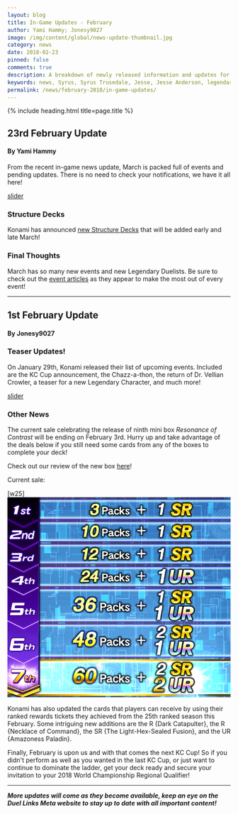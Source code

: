 ```yaml
---
layout: blog
title: In-Game Updates - February
author: Yami Hammy; Jonesy9027
image: /img/content/global/news-update-thumbnail.jpg
category: news
date: 2018-02-23
pinned: false
comments: true
description: A breakdown of newly released information and updates for you to look forward too.  
keywords: news, Syrus, Syrus Trusedale, Jesse, Jesse Anderson, legendary duelists, D.D. Tower, Duel-A-Thon, upcoming updates, KC Cup, nerf, Konami 
permalink: /news/february-2018/in-game-updates/
---
```


{% include heading.html title=page.title %}

## 23rd February Update
#### By Yami Hammy

From the recent in-game news update, March is packed full of events and pending updates. There is no need to check your notifications, we have it all here!

[slider](/img/content/news/2018/02/in-game-updates/slider.jpg)

### Structure Decks
Konami has announced [new Structure Decks](/news/february-2018/datamined-discoveries/) that will be added early and late March!
  
### Final Thoughts
March has so many new events and new Legendary Duelists. Be sure to check out the [event articles](/farming-and-events/) as they appear to make the most out of every event!

---

## 1st February Update
#### By Jonesy9027
  
### Teaser Updates!
On January 29th, Konami released their list of upcoming events. Included are the KC Cup announcement, the Chazz-a-thon, the return of Dr. Vellian Crowler, a teaser for a new Legendary Character, and much more!

[slider](/img/content/news/2018/02/in-game-updates/slider2.jpg)

### Other News
The current sale celebrating the release of ninth mini box *Resonance of Contrast* will be ending on February 3rd. Hurry up and take advantage of the deals below if you still need some cards from any of the boxes to complete your deck!

Check out our review of the new box [here](/box-reviews/resonance-of-contrast/)!

Current sale:

[w25]
![Jan24-Feb3 Sale](/img/content/news/2018/02/in-game-updates/sale.png)

Konami has also updated the cards that players can receive by using their ranked rewards tickets they achieved from the 25th ranked season this February. Some intriguing new additions are the R {Dark Catapulter}, the R {Necklace of Command}, the SR {The Light-Hex-Sealed Fusion}, and the UR {Amazoness Paladin}.

Finally, February is upon us and with that comes the next KC Cup! So if you didn't perform as well as you wanted in the last KC Cup, or just want to continue to dominate the ladder, get your deck ready and secure your invitation to your 2018 World Championship Regional Qualifier!

---

***More updates will come as they become available, keep an eye on the Duel Links Meta website to stay up to date with all important content!***
